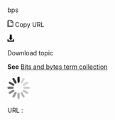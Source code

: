 # 

bps

![Copy URL](media/bps/Copy.png)
Copy URL

![Download](media/bps/Download.png)

Download topic

**See** [Bits and bytes term collection](https://worldready.cloudapp.net/Styleguide/Read?id=2700&topicid=26920)

![In progress](media/bps/activity-large.gif)

URL :
